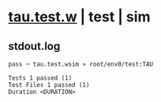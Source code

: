 # [tau.test.w](../../../../../../examples/tests/sdk_tests/math/tau.test.w) | test | sim

## stdout.log
```log
pass ─ tau.test.wsim » root/env0/test:TAU
 
Tests 1 passed (1)
Test Files 1 passed (1)
Duration <DURATION>
```

